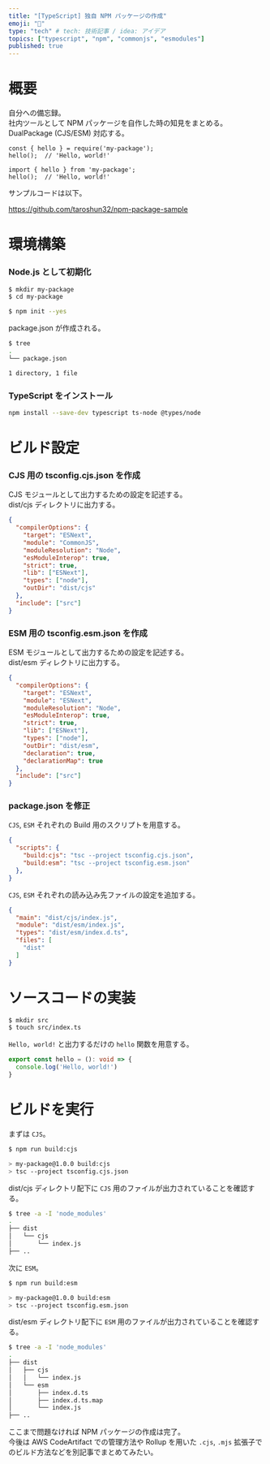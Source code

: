 ```yaml
---
title: "[TypeScript] 独自 NPM パッケージの作成"
emoji: "🎉"
type: "tech" # tech: 技術記事 / idea: アイデア
topics: ["typescript", "npm", "commonjs", "esmodules"]
published: true
---
```


# 概要

自分への備忘録。  
社内ツールとして NPM パッケージを自作した時の知見をまとめる。 
DualPackage (CJS/ESM) 対応する。

```javascript:JavaScript
const { hello } = require('my-package');
hello();  // 'Hello, world!'
```

```typescript:TypeScript
import { hello } from 'my-package';
hello();  // 'Hello, world!'
```

サンプルコードは以下。

https://github.com/taroshun32/npm-package-sample

# 環境構築

### Node.js として初期化

```sh
$ mkdir my-package
$ cd my-package

$ npm init --yes
```

package.json が作成される。

```sh
$ tree
.
└── package.json

1 directory, 1 file
```

### TypeScript をインストール

```sh
npm install --save-dev typescript ts-node @types/node
```

# ビルド設定

### CJS 用の tsconfig.cjs.json を作成

CJS モジュールとして出力するための設定を記述する。  
dist/cjs ディレクトリに出力する。

```json:tsconfig.cjs.json
{
  "compilerOptions": {
    "target": "ESNext",
    "module": "CommonJS",
    "moduleResolution": "Node",
    "esModuleInterop": true,
    "strict": true,
    "lib": ["ESNext"],
    "types": ["node"],
    "outDir": "dist/cjs"
  },
  "include": ["src"]
}
```

### ESM 用の tsconfig.esm.json を作成

ESM モジュールとして出力するための設定を記述する。  
dist/esm ディレクトリに出力する。

```json:tsconfig.esm.json
{
  "compilerOptions": {
    "target": "ESNext",
    "module": "ESNext",
    "moduleResolution": "Node",
    "esModuleInterop": true,
    "strict": true,
    "lib": ["ESNext"],
    "types": ["node"],
    "outDir": "dist/esm",
    "declaration": true,
    "declarationMap": true
  },
  "include": ["src"]
}
```

### package.json を修正

`CJS`, `ESM` それぞれの Build 用のスクリプトを用意する。

```json:package.json
{
  "scripts": {
    "build:cjs": "tsc --project tsconfig.cjs.json",
    "build:esm": "tsc --project tsconfig.esm.json"
  },
}
```

`CJS`, `ESM` それぞれの読み込み先ファイルの設定を追加する。

```json:package.json
{
  "main": "dist/cjs/index.js",
  "module": "dist/esm/index.js",
  "types": "dist/esm/index.d.ts",
  "files": [
    "dist"
  ]
}
```

# ソースコードの実装

```sh
$ mkdir src
$ touch src/index.ts
```

`Hello, world!` と出力するだけの `hello` 関数を用意する。

```typescript:src/index.ts
export const hello = (): void => {
  console.log('Hello, world!')
}
```

# ビルドを実行

まずは `CJS`。

```sh
$ npm run build:cjs

> my-package@1.0.0 build:cjs
> tsc --project tsconfig.cjs.json
```

dist/cjs ディレクトリ配下に `CJS` 用のファイルが出力されていることを確認する。

```sh
$ tree -a -I 'node_modules'
.
├── dist
│   └── cjs
│       └── index.js
├── ..
```

次に `ESM`。

```sh
$ npm run build:esm

> my-package@1.0.0 build:esm
> tsc --project tsconfig.esm.json
```

dist/esm ディレクトリ配下に `ESM` 用のファイルが出力されていることを確認する。

```sh
$ tree -a -I 'node_modules'
.
├── dist
│   ├── cjs
│   │   └── index.js
│   └── esm
│       ├── index.d.ts
│       ├── index.d.ts.map
│       └── index.js
├── ..
```

ここまで問題なければ NPM パッケージの作成は完了。  
今後は AWS CodeArtifact での管理方法や Rollup を用いた `.cjs`, `.mjs` 拡張子でのビルド方法などを別記事でまとめてみたい。
